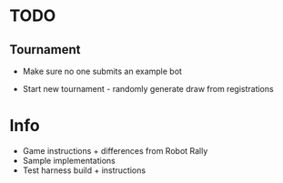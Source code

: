 # TODO

## Tournament
- Make sure no one submits an example bot

- Start new tournament - randomly generate draw from registrations
    
# Info
- Game instructions + differences from Robot Rally
- Sample implementations
- Test harness build + instructions
